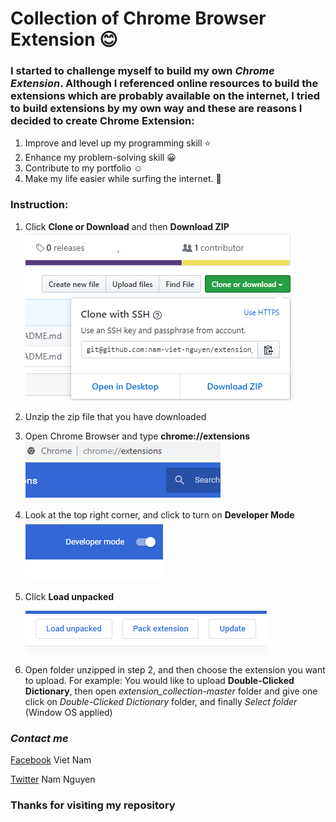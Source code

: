 # **Collection of Chrome Browser Extension** :blush:

### I started to challenge myself to build my own _Chrome Extension_. Although I referenced online resources to build the extensions which are probably available on the internet, I tried to build extensions by my own way and these are reasons I decided to create Chrome Extension:
1. Improve and level up my programming skill :star:
2. Enhance my problem-solving skill :grinning:
3. Contribute to my portfolio :relaxed: 
4. Make my life easier while surfing the internet. :tada:

### **Instruction:**
1. Click **Clone or Download** and then **Download ZIP** ![ZIP](/images/1.PNG)
2. Unzip the zip file that you have downloaded
3. Open Chrome Browser and type **chrome://extensions** ![image](/images/2.PNG)
4. Look at the top right corner, and click to turn on **Developer Mode** ![image](/images/3.PNG)
5. Click **Load unpacked**

    ![image](/images/4.PNG)
6. Open folder unzipped in step 2, and then choose the extension you want to upload. For example: You would like to upload **Double-Clicked Dictionary**, then open *extension_collection-master* folder and give one click on *Double-Clicked Dictionary* folder, and finally *Select folder* (Window OS applied)
### *Contact me* 
[Facebook](https://www.facebook.com/vietnam.nguyen.186) Viet Nam

[Twitter](https://twitter.com/namnguyenDev) Nam Nguyen 

### **Thanks for visiting my repository**
